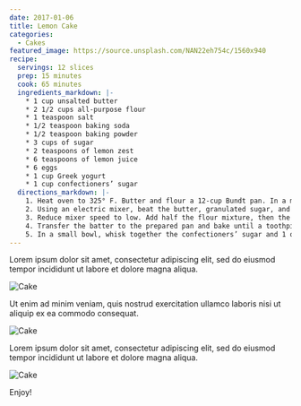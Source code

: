 ```yaml
---
date: 2017-01-06
title: Lemon Cake
categories:
  - Cakes
featured_image: https://source.unsplash.com/NAN22eh754c/1560x940
recipe:
  servings: 12 slices
  prep: 15 minutes
  cook: 65 minutes
  ingredients_markdown: |-
    * 1 cup unsalted butter
    * 2 1/2 cups all-purpose flour
    * 1 teaspoon salt
    * 1/2 teaspoon baking soda
    * 1/2 teaspoon baking powder
    * 3 cups of sugar
    * 2 teaspoons of lemon zest
    * 6 teaspoons of lemon juice
    * 6 eggs
    * 1 cup Greek yogurt
    * 1 cup confectioners’ sugar
  directions_markdown: |-
    1. Heat oven to 325° F. Butter and flour a 12-cup Bundt pan. In a medium bowl, whisk together the flour, salt, baking soda, and baking powder.
    2. Using an electric mixer, beat the butter, granulated sugar, and lemon zest on medium-high until light and fluffy, 3 to 4 minutes. Beat in 4 tablespoons of the lemon juice, then the eggs, one at a time, scraping down the sides of the bowl as necessary.
    3. Reduce mixer speed to low. Add half the flour mixture, then the yogurt, and then the remaining flour mixture. Mix just until combined (do not overmix).
    4. Transfer the batter to the prepared pan and bake until a toothpick inserted in the center comes out clean, 65 to 75 minutes. Cool the cake in the pan for 30 minutes, then turn it out onto a wire rack to cool completely.
    5. In a small bowl, whisk together the confectioners’ sugar and 1 of the remaining tablespoons of lemon juice until smooth, adding the remaining lemon juice as necessary to create a thick, but pourable glaze.
---
```

Lorem ipsum dolor sit amet, consectetur adipiscing elit, sed do eiusmod tempor incididunt ut labore et dolore magna aliqua.

![Cake](https://source.unsplash.com/1HPTYLozDGw)

Ut enim ad minim veniam, quis nostrud exercitation ullamco laboris nisi ut aliquip ex ea commodo consequat.

![Cake](https://source.unsplash.com/WoVGndRTx2o)

Lorem ipsum dolor sit amet, consectetur adipiscing elit, sed do eiusmod tempor incididunt ut labore et dolore magna aliqua.

![Cake](https://source.unsplash.com/7JYVKRo7i5Q)

Enjoy!